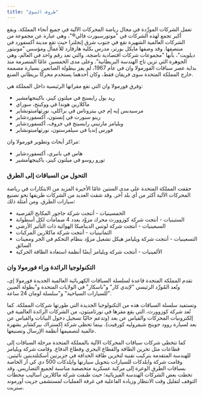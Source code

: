 ```yaml
---
title: "ظروف السوق"
---
```

تعمل الشركات المورِّدة في مجال رياضة المحركات الآلية في جميع أنحاء المملكة. ويقع أكبر تجمع لهذه الشركات في "موتورسبورت فالي®"، وهي عبارة عن مجموعة من الشركات العالمية الشهيرة تقع في جنوب شرق إنجلترا حيث تقع مدينة أكسفورد في منتصفها. وقد وصفها مايكل بورتر، مدرس بكلية هارفارد للأعمال ومؤسس "مونيتور ديلويت"، بأنها "مجموعات شركات اقتصادية ناضجة، والتي تعد رقم واحد في العالم، وهي الجوهرة التي تزين تاج الهندسة البريطانية".
وعلى مدى الخمسين عامًا المنصرمة منذ بداية عصر سباقات الفورمولا وان في عام 1967، لم يفز ببطولة الصانعين بسيارة مصممة خارج المملكة المتحدة سوى فريقان فقط، وكان أحدهما يستخدم محركًا بريطاني الصنع.

وفرق فورمولا وان التي تقع مقراتها الرئيسية داخل المملكة هي:

- ريد بول رايسنج في ميلتون كينز، باكينجهامشير
- ماكلارين هوندا في ووكينج، سوراي
- مرسيديس إيه إم جي بيتروناس في براكلي، نورثهامبتونشاير
- رينو سبورت في إنستون، أكسفوردشاير
- ويليامز مارتيني رايسينج في جروف، أكسفوردشاير
- فورس إنديا في سيلفرستون، نورثهامبتونشاير

مراكز أبحاث وتطوير فورمولا وان:

- هاس في بانبري، أكسفوردشاير
- تورو روسو في ميلتون كينز، باكينجهامشير

### التحول من السباقات إلى الطرق

حققت المملكة المتحدة على مدى الستين عامًا الأخيرة المزيد من الابتكارات في رياضة المحركات الآلية أكثر من أي بلد آخر. وقد شقت العديد من الشركات طريقها نحو تصنيع سيارات الطرق. ومن أمثلة ذلك:

- الخمسينيات - أنتجت شركة جاجور المكابح القرصية
- الستينيات - أنتجت شركة كوزوورث محرك مزوَّد بعدد 4 صمامات لكل أسطوانة
- السبعينيات - أنتجت شركة لوتس الديناميكا الهوائية ذات التأثير الأرضي
- الثمانينيات - أنتجت شركة ماكلارين المركبات
- التسعينيات - أنتجت شركة ويليامز هيكل تشغيل مزوَّد بنظام التحكم في الجر ومعينات السائق
- الألفينيات - أنتجت شركة ويليامز أيضًا أنظمة استعادة الطاقة الحركية

### التكنولوجيا الرائدة وراء فورمولا وان

تقدم المملكة المتحدة قاعدة لسلسلة السباقات الكهربائية العالمية الجديدة فورمولا إي، وتُعد المُورِّد الرئيسي "لإندي كار" و"ناسكار" في الولايات المتحدة و"بطولة الصين للسيارات السياحية" و"سلسلة لومان 24 ساعة".

وتستفيد سلسلة السباقات هذه من التكنولوجيا الجديدة التي طورتها شركات المملكة. كما تُعد شركة كوزوورث، التي يقع مقرها في نورثامبتون، من الشركات الرائدة العالمية في إلكترونيات المحركات والقياس عن بعد (وتدعم حاليًا تسجيل دخول البيانات والقياس عن بعد لسيارة روود جوينج شيفروليه كورفيت). بينما تحظى شركة إكستراك بيركشاير بشهرة عالمية لتصميمها أنظمة الإرسال وتصنيعها.

كما تتخطى شركات سباقات المحركات الآلية بالمملكة المتحدة مرحلة السباقات إلى قطاعات مثل تخرين الطاقة والقطاع البحري وقطاع الدفاع. وقامت شركة ويليامز للهندسة المتقدمة بتركيب تقنية لتخزين طاقة الحدافة في جزيرتين أسكتلنديتين نائيتين. وقامت شركة وايلدكات للسيارات بتحويل سيارتها وايلدكات 500 دي كي أر الخاصة بسباقات الطرق الوعرة إلى مركبة عسكرية متخصصة مناسبة لجميع التضاريس.
وقد تخطت بعض الشركات الهندسة الفيزيائية؛ حيث طبقت شركة ماكلارين أساليب محطات التوقف لتقليل وقت الانتظار وزيادة الفاعلية في غرفة العمليات لمستشفى جريت أورموند ستريت.

